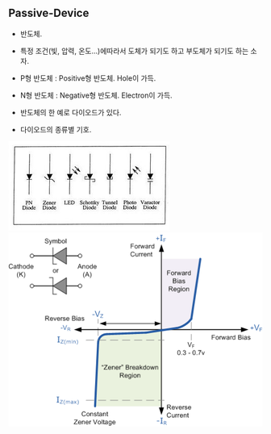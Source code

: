 ## Passive-Device
- 반도체.
- 특정 조건(빛, 압력, 온도...)에따라서 도체가 되기도 하고 부도체가 되기도 하는 소자.


- P형 반도체 : Positive형 반도체. Hole이 가득.
- N형 반도체 : Negative형 반도체. Electron이 가득.

- 반도체의 한 예로 다이오드가 있다.
- 다이오드의 종류별 기호.

![Diodes](imgs\diodes.jpg)
![Zener Graph](imgs\zener-diode-graph.gif)
